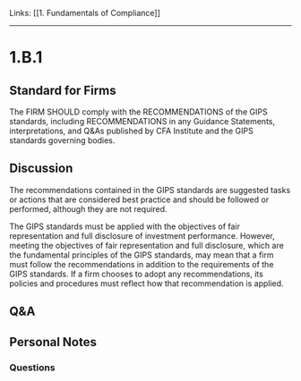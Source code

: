 Links: [[1. Fundamentals of Compliance]]
___
# 1.B.1
## Standard for Firms
The FIRM SHOULD comply with the RECOMMENDATIONS of the GIPS standards, including RECOMMENDATIONS in any Guidance Statements, interpretations, and Q&As published by CFA Institute and the GIPS standards governing bodies.
## Discussion
The recommendations contained in the GIPS standards are suggested tasks or actions that are considered best practice and should be followed or performed, although they are not required.

The GIPS standards must be applied with the objectives of fair representation and full disclosure of investment performance. However, meeting the objectives of fair representation and full disclosure, which are the fundamental principles of the GIPS standards, may mean that a firm must follow the recommendations in addition to the requirements of the GIPS standards. If a firm chooses to adopt any recommendations, its policies and procedures must reflect how that recommendation is applied.
## Q&A

## Personal Notes

### Questions